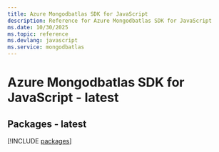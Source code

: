 ```yaml
---
title: Azure Mongodbatlas SDK for JavaScript
description: Reference for Azure Mongodbatlas SDK for JavaScript
ms.date: 10/30/2025
ms.topic: reference
ms.devlang: javascript
ms.service: mongodbatlas
---
```

# Azure Mongodbatlas SDK for JavaScript - latest
## Packages - latest
[!INCLUDE [packages](mongodbatlas-index.md)]